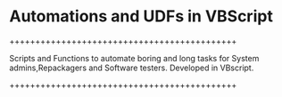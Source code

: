 # Automations and UDFs in VBScript
++++++++++++++++++++++++++++++++++++++++++++

Scripts and Functions to automate boring and long tasks for System admins,Repackagers and Software testers. Developed in VBscript.

++++++++++++++++++++++++++++++++++++++++++++
